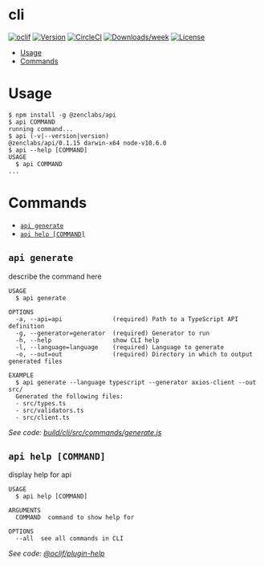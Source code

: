 cli
===



[![oclif](https://img.shields.io/badge/cli-oclif-brightgreen.svg)](https://oclif.io)
[![Version](https://img.shields.io/npm/v/cli.svg)](https://npmjs.org/package/cli)
[![CircleCI](https://circleci.com/gh/zenclabs/typed-api/tree/master.svg?style=shield)](https://circleci.com/gh/zenclabs/typed-api/tree/master)
[![Downloads/week](https://img.shields.io/npm/dw/cli.svg)](https://npmjs.org/package/cli)
[![License](https://img.shields.io/npm/l/cli.svg)](https://github.com/zenclabs/typed-api/blob/master/package.json)

<!-- toc -->
* [Usage](#usage)
* [Commands](#commands)
<!-- tocstop -->
# Usage
<!-- usage -->
```sh-session
$ npm install -g @zenclabs/api
$ api COMMAND
running command...
$ api (-v|--version|version)
@zenclabs/api/0.1.15 darwin-x64 node-v10.6.0
$ api --help [COMMAND]
USAGE
  $ api COMMAND
...
```
<!-- usagestop -->
# Commands
<!-- commands -->
* [`api generate`](#api-generate)
* [`api help [COMMAND]`](#api-help-command)

## `api generate`

describe the command here

```
USAGE
  $ api generate

OPTIONS
  -a, --api=api              (required) Path to a TypeScript API definition
  -g, --generator=generator  (required) Generator to run
  -h, --help                 show CLI help
  -l, --language=language    (required) Language to generate
  -o, --out=out              (required) Directory in which to output generated files

EXAMPLE
  $ api generate --language typescript --generator axios-client --out src/
  Generated the following files:
  - src/types.ts
  - src/validators.ts
  - src/client.ts
```

_See code: [build/cli/src/commands/generate.js](https://github.com/zenclabs/typed-api/blob/v0.1.15/build/cli/src/commands/generate.js)_

## `api help [COMMAND]`

display help for api

```
USAGE
  $ api help [COMMAND]

ARGUMENTS
  COMMAND  command to show help for

OPTIONS
  --all  see all commands in CLI
```

_See code: [@oclif/plugin-help](https://github.com/oclif/plugin-help/blob/v2.1.3/src/commands/help.ts)_
<!-- commandsstop -->
